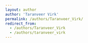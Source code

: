 ```yaml
---
layout: author
author: 'Taranveer Virk'
permalink: /authors/Taranveer_Virk/
redirect_from:
  - /authors/Taranveer_Virk
  - /authors/taranveer_virk
---
```

